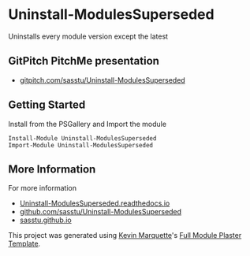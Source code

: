 # Uninstall-ModulesSuperseded

Uninstalls every module version except the latest

## GitPitch PitchMe presentation

* [gitpitch.com/sasstu/Uninstall-ModulesSuperseded](https://gitpitch.com/sasstu/Uninstall-ModulesSuperseded)

## Getting Started

Install from the PSGallery and Import the module

    Install-Module Uninstall-ModulesSuperseded
    Import-Module Uninstall-ModulesSuperseded


## More Information

For more information

* [Uninstall-ModulesSuperseded.readthedocs.io](http://Uninstall-ModulesSuperseded.readthedocs.io)
* [github.com/sasstu/Uninstall-ModulesSuperseded](https://github.com/sasstu/Uninstall-ModulesSuperseded)
* [sasstu.github.io](https://sasstu.github.io)


This project was generated using [Kevin Marquette](http://kevinmarquette.github.io)'s [Full Module Plaster Template](https://github.com/KevinMarquette/PlasterTemplates/tree/master/FullModuleTemplate).
